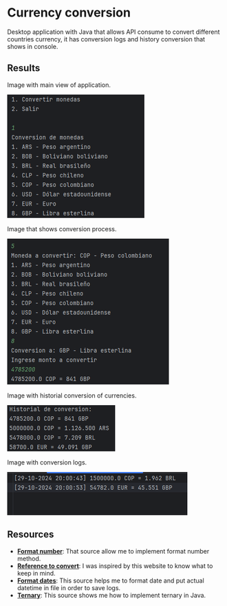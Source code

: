 # Currency conversion

Desktop application with Java that allows API consume to convert different countries currency, it has conversion logs and history conversion that shows in console.

## Results

Image with main view of application.

![img_1.png](img_1.png)

Image that shows conversion process. 

![img_2.png](img_2.png)

Image with historial conversion of currencies.

![img_3.png](img_3.png)

Image with conversion logs.

![img.png](img.png)

## Resources

- [**Format number**](https://www.baeldung.com/java-number-formatting): That source allow me to implement format number method.
- [**Reference to convert**](https://www.xe.com/es/currencyconverter): I was inspired by this website to know what to keep in mind.
- [**Format dates**](https://www.w3schools.com/java/java_date.asp): This source helps me to format date and put actual datetime in file in order to save logs.
- [**Ternary**](https://www.geeksforgeeks.org/java-ternary-operator-with-examples/): This source shows me how to implement ternary in Java.